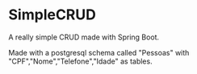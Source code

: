 # SimpleCRUD

A really simple CRUD made with Spring Boot.

Made with a postgresql schema called "Pessoas" with "CPF","Nome","Telefone","Idade" as tables.
